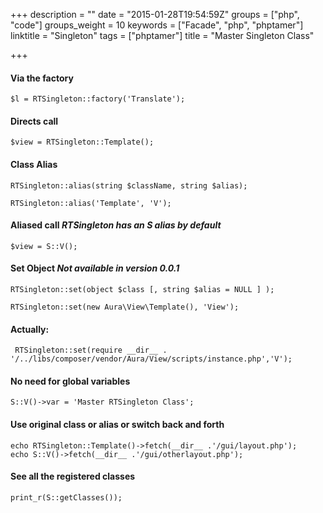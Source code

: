 +++
description = ""
date = "2015-01-28T19:54:59Z"
groups = ["php", "code"]
groups_weight = 10
keywords = ["Facade", "php", "phptamer"]
linktitle = "Singleton"
tags = ["phptamer"]
title = "Master Singleton Class"

+++

#### Via the factory
	$l = RTSingleton::factory('Translate');

#### Directs call
	$view = RTSingleton::Template();

#### Class Alias
	RTSingleton::alias(string $className, string $alias);

	RTSingleton::alias('Template', 'V');

#### Aliased call _RTSingleton has an S alias by default_  
	$view = S::V();

#### Set Object  _Not available in version 0.0.1_
	RTSingleton::set(object $class [, string $alias = NULL ] );

    RTSingleton::set(new Aura\View\Template(), 'View');

#### Actually:
     RTSingleton::set(require __dir__ . '/../libs/composer/vendor/Aura/View/scripts/instance.php','V');


#### No need for global variables
	S::V()->var = 'Master RTSingleton Class';


#### Use original class or alias or switch back and forth
	echo RTSingleton::Template()->fetch(__dir__ .'/gui/layout.php');
	echo S::V()->fetch(__dir__ .'/gui/otherlayout.php');

#### See all the registered classes
	print_r(S::getClasses());

